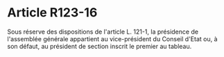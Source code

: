 # Article R123-16

Sous réserve des dispositions de l'article L. 121-1, la présidence de l'assemblée générale appartient au vice-président du Conseil d'Etat ou, à son défaut, au président de section inscrit le premier au tableau.
